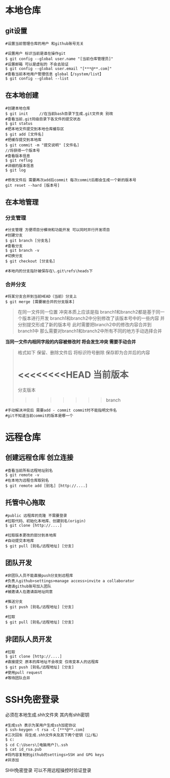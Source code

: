 # 本地仓库 #
## git设置 ##
    #设置当前管理仓库的用户 和github账号无关
    
    #设置用户 标识当前是谁在操作git
    $ git config --global user.name "[当前仓库管理员]"
    #设置邮箱 可以是虚拟的 不会去验证
    $ git config --global user.email "[***@**.com]"
    #查看当前本地用户管理信息 global【/system/list】
    $ git config --global --list

## 在本地创建 ##
	#创建本地仓库
	$ git init     //在当前bash目录下生成.git文件夹 别改
	#查看当前.git同级目录下各文件的提交状态
	$ git status
	#把本地文件提交到本地仓库缓存区
	$ git add [文件名]
	#把缓存提交到本地库
	$ git commit -m "提交说明" [文件名]
	//将获得一个版本号
	#查看版本信息
	$ git reflog
	#详细的版本信息
	$ git log
	
	#修改文件后 需要再次add后commit 每次commit后都会生成一个新的版本号
	git reset --hard [版本号]



## 在本地管理 ##
### 分支管理 ###
	#分支管理 方便项目分模块和功能开发 可以同时并行开发项目
	#创建分支
	$ git branch [分支名]
	#查看分支
	$ git branch -v
	#切换分支
	$ git checkout [分支名]
	
	#本地内的分支指针被保存在\.git\refs\heads下

### 合并分支 ###
	#将某分支合并到当前HEAD（当前）分支上
	$ git merge [需要被合并的分支版本]


> 在同一文件同一位置 冲突本质上应该是指 branch1和branch2都是基于同一个版本进行开发 branch1和branch2中分别修改了该版本号中的一些内容 并分别提交形成了新的版本号 此时需要把branch2中的修改内容合并到branch1中 那么需要对branch1和branch2中所有不同的地方手动选择合并

**当同一文件内相同字段的内容被修改时 将会发生冲突 需要手动合并**
> 格式如下 保留、删除文件后 将标识符号删除 保存即为合并后的内容
>
> <<<<<<<<HEAD
> 当前版本
> ========
> 分支版本
>
> >>>>>>>branch

	#手动解决冲突后 需要add - commit commit时不能指明文件名 
	#git不知道当前commit的版本是哪一个


# 远程仓库 #
## 创建远程仓库 创立连接 ##
	#查看当前所有远程地址别名
	$ git remote -v
	#在本地为远程仓库取别名
	$ git remote add [别名] [http://....]
## 托管中心拖取 ##
	#public 远程库的克隆 不需要登录
	#拉取代码、初始化本地库、创建别名(origin)
	$ git clone [http://....]
	
	#拉取版本更改的部分到本地库
	#自动提交本地库
	$ git pull [别名/远程地址] [分支]
## 团队开发 ##
	#非团队人员不能直接push分支到远程库
	#负责人github>settings>manage access>invite a collaborator
	#邀请github账号加入团队
	#被邀请人在邀请函地址同意
	
	#推送分支
	$ git push [别名/远程地址] [分支]
	
	#拉取
	$ git pull [别名/远程地址] [分支]

## 非团队人员开发 ##
	#拉取
	$ git clone [http://....]
	#直接提交 原本的库地址不会改变 仅改变本人的远程库
	$ git push [别名/远程地址] [分支]
	#使用pull request
	#等待团队合并

# SSH免密登录 #
必须在本地生成.shh文件夹 其内有shh密钥

	#生成ssh 表示为某用户生成ssh加密协议
	$ ssh-keygen -t rsa -C [***@**.com]
	#三次回车 将生成.shh文件夹及其下两个密钥（公/私）
	$ c:
	$ cd C:\Users\[电脑用户]\.ssh
	$ cat id_rsa.pub
	#将内容复制到github的settings>SSH and GPG keys
	#并添加

SHH免密登录 可以不用远程操控时验证登录

